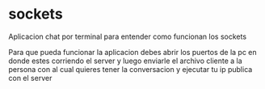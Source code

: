 # sockets
Aplicacion chat por terminal para entender como funcionan los sockets

Para que pueda funcionar la aplicacion debes abrir los puertos de la pc en donde estes corriendo el server y luego enviarle el archivo cliente a la persona con al cual quieres tener la conversacion y ejecutar tu ip publica con el server 
